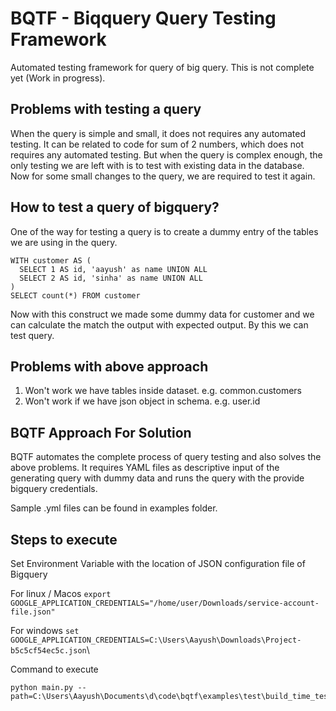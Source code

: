 # BQTF - Biqquery Query Testing Framework

Automated testing framework for query of big query. This is not complete yet (Work in progress).

## Problems with testing a query
When the query is simple and small, it does not requires any automated testing. It can be related to code for sum of 2 numbers, which does not requires any automated testing. But when the query is complex enough, the only testing we are left with is to test with existing data in the database. Now for some small changes to the query, we are required to test it again.

## How to test a query of bigquery?
<p>One of the way for testing a query is to create a dummy entry of the tables we are using in the query. <p/>

```
WITH customer AS (
  SELECT 1 AS id, 'aayush' as name UNION ALL
  SELECT 2 AS id, 'sinha' as name UNION ALL
)
SELECT count(*) FROM customer
```
Now with this construct we made some dummy data for customer and we can calculate the match the output with expected output. By this we can test query.

## Problems with above approach
1. Won't work we have tables inside dataset. e.g. common.customers
2. Won't work if we have json object in schema. e.g. user.id

## BQTF Approach For Solution
BQTF automates the complete process of query testing and also solves the above problems. It requires YAML files as descriptive input of the generating query with dummy data and runs the query with the provide bigquery credentials. 

Sample .yml files can be found in examples folder.


## Steps to execute

Set Environment Variable with the location of JSON configuration file of Bigquery

For linux / Macos
`export GOOGLE_APPLICATION_CREDENTIALS="/home/user/Downloads/service-account-file.json"`

For windows
`set GOOGLE_APPLICATION_CREDENTIALS=C:\Users\Aayush\Downloads\Project-b5c5cf54ec5c.json`\

Command to execute
```
python main.py --path=C:\Users\Aayush\Documents\d\code\bqtf\examples\test\build_time_test.yml
```
